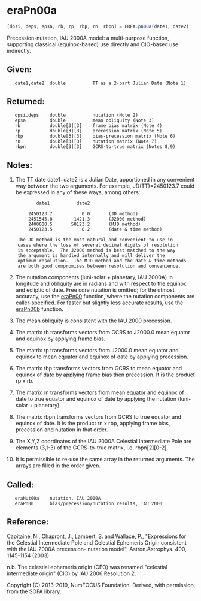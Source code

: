 # eraPn00a

```js
[dpsi, deps, epsa, rb, rp, rbp, rn, rbpn] = ERFA.pn00a(date1, date2)
```

Precession-nutation, IAU 2000A model:  a multi-purpose function,
supporting classical (equinox-based) use directly and CIO-based
use indirectly.

## Given:
```
   date1,date2  double          TT as a 2-part Julian Date (Note 1)
```

## Returned:
```
   dpsi,deps    double          nutation (Note 2)
   epsa         double          mean obliquity (Note 3)
   rb           double[3][3]    frame bias matrix (Note 4)
   rp           double[3][3]    precession matrix (Note 5)
   rbp          double[3][3]    bias-precession matrix (Note 6)
   rn           double[3][3]    nutation matrix (Note 7)
   rbpn         double[3][3]    GCRS-to-true matrix (Notes 8,9)
```

## Notes:

1)  The TT date date1+date2 is a Julian Date, apportioned in any
    convenient way between the two arguments.  For example,
    JD(TT)=2450123.7 could be expressed in any of these ways,
    among others:

```
           date1          date2

        2450123.7           0.0       (JD method)
        2451545.0       -1421.3       (J2000 method)
        2400000.5       50123.2       (MJD method)
        2450123.5           0.2       (date & time method)

    The JD method is the most natural and convenient to use in
    cases where the loss of several decimal digits of resolution
    is acceptable.  The J2000 method is best matched to the way
    the argument is handled internally and will deliver the
    optimum resolution.  The MJD method and the date & time methods
    are both good compromises between resolution and convenience.
```

2)  The nutation components (luni-solar + planetary, IAU 2000A) in
    longitude and obliquity are in radians and with respect to the
    equinox and ecliptic of date.  Free core nutation is omitted;
    for the utmost accuracy, use the [eraPn00][1]  function, where the
    nutation components are caller-specified.  For faster but
    slightly less accurate results, use the [eraPn00b][2] function.

3)  The mean obliquity is consistent with the IAU 2000 precession.

4)  The matrix rb transforms vectors from GCRS to J2000.0 mean
    equator and equinox by applying frame bias.

5)  The matrix rp transforms vectors from J2000.0 mean equator and
    equinox to mean equator and equinox of date by applying
    precession.

6)  The matrix rbp transforms vectors from GCRS to mean equator and
    equinox of date by applying frame bias then precession.  It is
    the product rp x rb.

7)  The matrix rn transforms vectors from mean equator and equinox
    of date to true equator and equinox of date by applying the
    nutation (luni-solar + planetary).

8)  The matrix rbpn transforms vectors from GCRS to true equator and
    equinox of date.  It is the product rn x rbp, applying frame
    bias, precession and nutation in that order.

9)  The X,Y,Z coordinates of the IAU 2000A Celestial Intermediate
    Pole are elements (3,1-3) of the GCRS-to-true matrix,
    i.e. rbpn[2][0-2].

10) It is permissible to re-use the same array in the returned
    arguments.  The arrays are filled in the order given.

## Called:
```
   eraNut00a    nutation, IAU 2000A
   eraPn00      bias/precession/nutation results, IAU 2000
```

## Reference:

   Capitaine, N., Chapront, J., Lambert, S. and Wallace, P.,
   "Expressions for the Celestial Intermediate Pole and Celestial
   Ephemeris Origin consistent with the IAU 2000A precession-
   nutation model", Astron.Astrophys. 400, 1145-1154 (2003)

   n.b. The celestial ephemeris origin (CEO) was renamed "celestial
        intermediate origin" (CIO) by IAU 2006 Resolution 2.

Copyright (C) 2013-2019, NumFOCUS Foundation.
Derived, with permission, from the SOFA library.


[1]: era.pn00.md
[2]: era.pn00b.md
